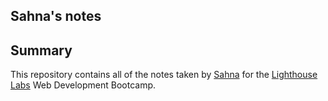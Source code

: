 ## Sahna's notes

## Summary 

This repository contains all of the notes taken by [Sahna](https://github.com/Sahnasanar/lighthouse-web-notes.git) for the [Lighthouse Labs](https://www.lighthouselabs.ca/) Web Development Bootcamp.

